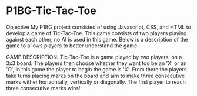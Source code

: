 # P1BG-Tic-Tac-Toe

Objective
My P1BG project consisted of using Javascript, CSS, and HTML to develop a game of Tic-Tac-Toe. This game consists of two players playing against each other, no AI is used in this game. Below is a description of the game to allows players to better understand the game. 

GAME DESCRIPTION:
Tic-Tac-Toe is a game played by two players, on a 3x3 board. The players then choose whether they want too be an 'X' or an 'O', in this game the player to begin the game is 'X'. From there the players take turns placing marks on the board and aim to make three consecutive marks wither horizontally, vertically or diagonally. The first player to reach three consecutive marks wins!

